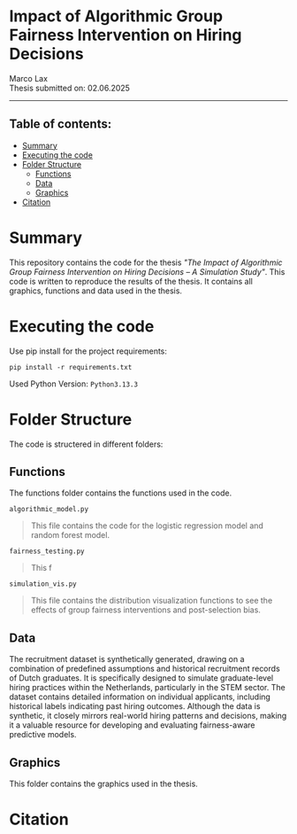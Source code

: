 # Impact of Algorithmic Group Fairness Intervention on Hiring Decisions
<p> Marco Lax <br>
Thesis submitted on: 02.06.2025 </p>

---

## Table of contents:
- [Summary](#summary)
- [Executing the code](#executing-the-code)
- [Folder Structure](#folder-structure)
    - [Functions](#functions)
    - [Data](#data)
    - [Graphics](#graphics)
- [Citation](#citation)

# Summary 

This repository contains the code for the thesis _"The Impact of Algorithmic Group Fairness Intervention on
Hiring Decisions – A Simulation Study"_. This code is written to reproduce the results of the thesis. It contains all graphics, functions and data used in the thesis.

# Executing the code

Use pip install for the project requirements:

`pip install -r requirements.txt`

Used Python Version: `Python3.13.3`

# Folder Structure

The code is structered in different folders:

## Functions

The functions folder contains the functions used in the code.

`algorithmic_model.py`
> This file contains the code for the logistic regression model and random forest model.

`fairness_testing.py`
> This f

`simulation_vis.py`
> This file contains the distribution visualization functions to see the effects of group fairness interventions and post-selection bias.

## Data

The recruitment dataset is synthetically generated, drawing on a combination of predefined assumptions and historical recruitment records of Dutch graduates. It is specifically designed to simulate graduate-level hiring practices within the Netherlands, particularly in the STEM sector. The dataset contains detailed information on individual applicants, including historical labels indicating past hiring outcomes. Although the data is synthetic, it closely mirrors real-world hiring patterns and decisions, making it a valuable resource for developing and evaluating fairness-aware predictive models.

## Graphics

This folder contains the graphics used in the thesis.

# Citation